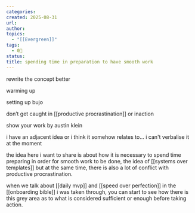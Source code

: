 ```yaml
---
categories:
created: 2025-08-31
url:
author:
topics:
  - "[[Evergreen]]"
tags:
  - 0🌲
status:
title: spending time in preparation to have smooth work
---
```


rewrite the concept better

warming up

setting up bujo 

don’t get caught in [[productive procrastination]] or inaction

show your work by austin klein

i have an adjacent idea or i think it somehow relates to... i can't verbalise it at the moment

the idea here i want to share is about how it is necessary to spend time preparing in order for smooth work to be done, the idea of [[systems over templates]] but at the same time, there is also a lot of conflict with productive procrastination.

when we talk about [[daily mvp]] and [[speed over perfection]] in the [[onboarding bible]] i was taken through, you can start to see how there is this grey area as to what is considered sufficient or enough before taking action.

